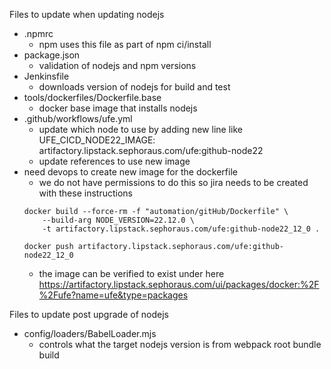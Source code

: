 Files to update when updating nodejs

-   .npmrc
    -   npm uses this file as part of npm ci/install
-   package.json
    -   validation of nodejs and npm versions
-   Jenkinsfile
    -   downloads version of nodejs for build and test
-   tools/dockerfiles/Dockerfile.base
    -   docker base image that installs nodejs
-   .github/workflows/ufe.yml
    -   update which node to use by adding new line like
        UFE_CICD_NODE22_IMAGE: artifactory.lipstack.sephoraus.com/ufe:github-node22
    -   update references to use new image
-   need devops to create new image for the dockerfile
    -   we do not have permissions to do this so jira needs to be created with these instructions
    ```
    docker build --force-rm -f "automation/gitHub/Dockerfile" \
        --build-arg NODE_VERSION=22.12.0 \
        -t artifactory.lipstack.sephoraus.com/ufe:github-node22_12_0 .
    ```
    ```
    docker push artifactory.lipstack.sephoraus.com/ufe:github-node22_12_0
    ```
    -   the image can be verified to exist under here
        https://artifactory.lipstack.sephoraus.com/ui/packages/docker:%2F%2Fufe?name=ufe&type=packages

Files to update post upgrade of nodejs

-   config/loaders/BabelLoader.mjs
    -   controls what the target nodejs version is from webpack root bundle build
